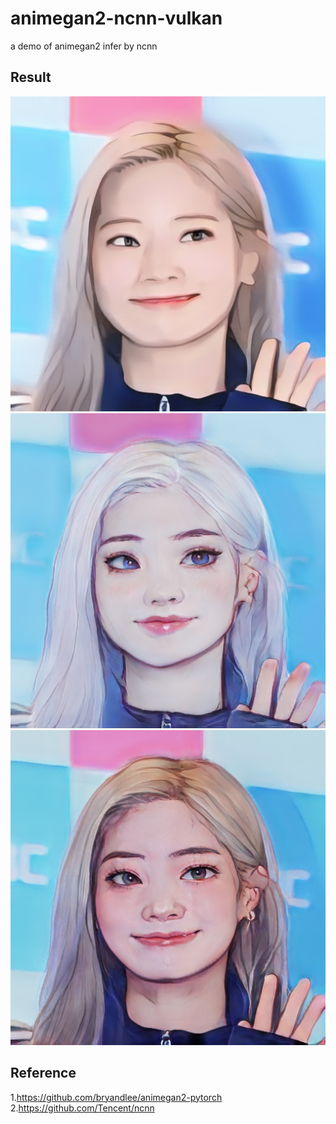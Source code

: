 # animegan2-ncnn-vulkan
a demo of animegan2 infer by ncnn

## Result  
![](celeba.jpg)  
![](face_paint_512_v1.jpg)  
![](face_paint_512_v2.jpg)  


## Reference  
1.https://github.com/bryandlee/animegan2-pytorch  
2.https://github.com/Tencent/ncnn
